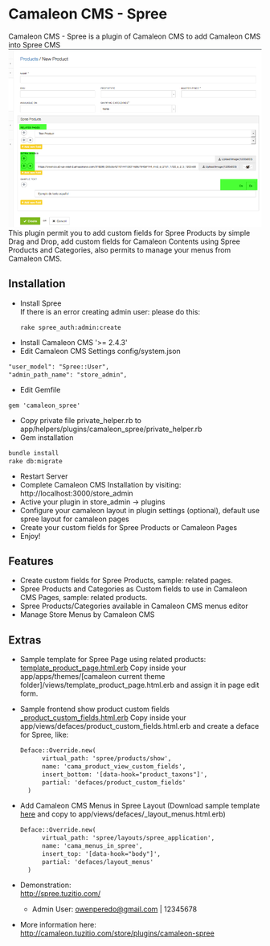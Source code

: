 # Camaleon CMS - Spree 
Camaleon CMS - Spree is a plugin of Camaleon CMS to add Camaleon CMS into Spree CMS
![](screenshot.png)
This plugin permit you to add custom fields for Spree Products by simple Drag and Drop, add custom fields for Camaleon Contents using Spree Products and Categories, also permits to manage your menus from Camaleon CMS.
## Installation
* Install Spree   
    If there is an error creating admin user: please do this:
    ```
    rake spree_auth:admin:create
    ```
* Install Camaleon CMS '>= 2.4.3'
* Edit Camaleon CMS Settings config/system.json
 ```
 "user_model": "Spree::User",
 "admin_path_name": "store_admin",
 ```
* Edit Gemfile
```
gem 'camaleon_spree'
```
* Copy private file private_helper.rb to app/helpers/plugins/camaleon_spree/private_helper.rb
* Gem installation
```
bundle install
rake db:migrate
```
* Restart Server
* Complete Camaleon CMS Installation by visiting: http://localhost:3000/store_admin
* Active your plugin in store_admin -> plugins
* Configure your camaleon layout in plugin settings (optional), default use spree layout for camaleon pages
* Create your custom fields for Spree Products or Camaleon Pages
* Enjoy!

## Features
* Create custom fields for Spree Products, sample: related pages.
* Spree Products and Categories as Custom fields to use in Camaleon CMS Pages, sample: related products.
* Spree Products/Categories available in Camaleon CMS menus editor
* Manage Store Menus by Camaleon CMS

## Extras
* Sample template for Spree Page using related products: [template_product_page.html.erb](app/views/plugins/camaleon_spree/examples/template_product_page.html.erb)
  Copy inside your app/apps/themes/[camaleon current theme folder]/views/template_product_page.html.erb and assign it in page edit form.
* Sample frontend show product custom fields [_product_custom_fields.html.erb](app/views/plugins/camaleon_spree/examples/_product_custom_fields.html.erb)
  Copy inside your app/views/defaces/product_custom_fields.html.erb and create a deface for Spree, like:    
  ```
  Deface::Override.new(
        virtual_path: 'spree/products/show',
        name: 'cama_product_view_custom_fields',
        insert_bottom: '[data-hook="product_taxons"]',
        partial: 'defaces/product_custom_fields'
    )
  ```
* Add Camaleon CMS Menus in Spree Layout (Download sample template [here](app/views/plugins/camaleon_spree/examples/_layout_menus.html.erb) and copy to app/views/defaces/_layout_menus.html.erb)
  ```
  Deface::Override.new(
        virtual_path: 'spree/layouts/spree_application',
        name: 'cama_menus_in_spree',
        insert_top: '[data-hook="body"]',
        partial: 'defaces/layout_menus'
    )
  ```
* Demonstration:    
http://spree.tuzitio.com/   
    - Admin User: owenperedo@gmail.com | 12345678
        
* More information here:   
http://camaleon.tuzitio.com/store/plugins/camaleon-spree